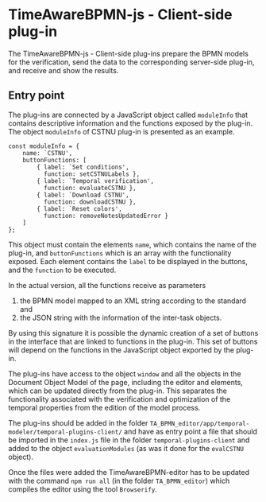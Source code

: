 # TimeAwareBPMN-js - Client-side plug-in

The TimeAwareBPMN-js - Client-side plug-ins prepare the BPMN models for the verification, send the data to the corresponding server-side plug-in, and receive and show the results.

## Entry point


The plug-ins are connected by a JavaScript object called `moduleInfo` that contains descriptive information and the functions exposed by the plug-in. The object `moduleInfo` of CSTNU plug-in is presented as an example. 

```
const moduleInfo = {
    name: `CSTNU',
    buttonFunctions: [
        { label: `Set conditions', 
          function: setCSTNULabels },
        { label: `Temporal verification', 
          function: evaluateCSTNU },
        { label: `Download CSTNU', 
          function: downloadCSTNU },
        { label: `Reset colors', 
          function: removeNotesUpdatedError }
    ]
};
```
This object must contain the elements `name`, which contains the name of the plug-in, and `buttonFunctions` which is an array with the functionality exposed. Each element contains the `label` to be displayed in the buttons, and the `function` to be executed. 

In the actual version, all the functions receive as parameters 
1. the BPMN model mapped to an XML string according to the standard and 
2. the JSON string with the information of the inter-task objects. 

By using this signature it is possible the dynamic creation of a set of buttons in the interface that are linked to functions in the plug-in. This set of buttons will depend on the functions in the JavaScript object exported by the plug-in. 

The plug-ins have access to the object `window` and all the objects in the Document Object Model of the page, including the editor and elements, which can be updated directly from the plug-in. This separates the functionality associated with the verification and optimization of the temporal properties from the edition of the model process. 

The plug-ins should be added in the folder `TA_BPMN_editor/app/temporal-modeler/temporal-plugins-client/` and have as entry point a file that should be imported in the `index.js` file in the folder `temporal-plugins-client` and added to the object `evaluationModules` (as was it done for the `evalCSTNU` object). 

Once the files were added the TimeAwareBPMN-editor has to be updated with the command `npm run all` (in the folder `TA_BPMN_editor`) which compiles the editor using the tool `Browserify`. 


